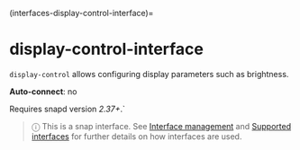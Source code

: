 (interfaces-display-control-interface)=
# display-control-interface

`display-control` allows configuring display parameters such as brightness.

**Auto-connect**: no

Requires snapd version _2.37+_.`

> ⓘ  This is a snap interface. See [Interface management](/) and [Supported interfaces](/interfaces/index) for further details on how interfaces are used.


